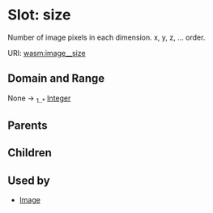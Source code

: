 
# Slot: size


Number of image pixels in each dimension.
x, y, z, ... order.

URI: [wasm:image__size](https://w3id.org/itk/wasmimage__size)


## Domain and Range

None &#8594;  <sub>1..\*</sub> [Integer](types/Integer.md)

## Parents


## Children


## Used by

 * [Image](Image.md)
